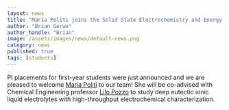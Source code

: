 ```yaml
---
layout: news
title: "Maria Politi joins the Solid State Electrochemistry and Energy Lab"
author: "Brian Gerwe"
author_handle: "Brian"
image: /assets/images/news/default-news.png
category: news
published: true
tags: [students]
---
```

PI placements for first-year students were just announced and we are pleased to welcome [Maria Politi][1] to our team! She will be co-advised with Chemical Engineering
professor [Lilo Pozzo][2] to study deep eutectic ionic liquid electrolytes with high-throughput electrochemical characterization.


[1]: /team/maria-politi
[2]: https://www.cheme.washington.edu/facresearch/faculty/lpozzo.html
